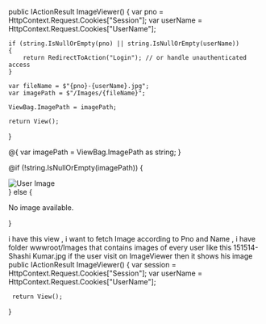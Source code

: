 public IActionResult ImageViewer()
{
    var pno = HttpContext.Request.Cookies["Session"];
    var userName = HttpContext.Request.Cookies["UserName"];

    if (string.IsNullOrEmpty(pno) || string.IsNullOrEmpty(userName))
    {
        return RedirectToAction("Login"); // or handle unauthenticated access
    }

    var fileName = $"{pno}-{userName}.jpg";
    var imagePath = $"/Images/{fileName}";

    ViewBag.ImagePath = imagePath;

    return View();
}

@{
    var imagePath = ViewBag.ImagePath as string;
}

@if (!string.IsNullOrEmpty(imagePath))
{
    <div class="text-center">
        <img src="@imagePath" alt="User Image" style="max-width: 300px;" />
    </div>
}
else
{
    <p>No image available.</p>
}



i have this view , i want to fetch Image according to Pno and Name , i have folder wwwroot/Images that contains images of every user like this  151514-Shashi Kumar.jpg if the user visit on ImageViewer then it shows his image
public IActionResult ImageViewer()
 {
     var session = HttpContext.Request.Cookies["Session"];
     var userName = HttpContext.Request.Cookies["UserName"];


     return View();
 }

